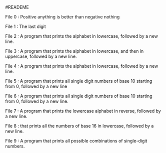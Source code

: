 #READEME

File 0 : Positive anything is better than negative nothing

File 1 :  The last digit

File 2 : A  program that prints the alphabet in lowercase, followed by a new line.

File 3 : A program that prints the alphabet in lowercase, and then in uppercase, followed by a new line.

File 4 : A program that prints the alphabet in lowercase, followed by a new line.

File 5 : A  program that prints all single digit numbers of base 10 starting from 0, followed by a new line

File 6 : A  program that prints all single digit numbers of base 10 starting from 0, followed by a new line.

File 7 : A program that prints the lowercase alphabet in reverse, followed by a new line.

File 8 : that prints all the numbers of base 16 in lowercase, followed by a new line.

File 9 : A  program that prints all possible combinations of single-digit numbers.

